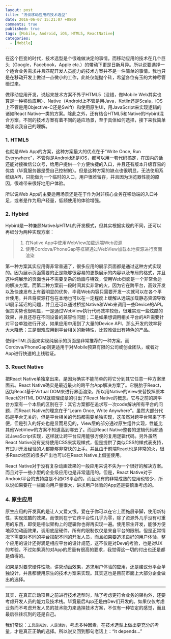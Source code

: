 ```yaml
---
layout: post
title: "浅谈移动应用的技术选型"
date: 2016-06-07 15:21:07 +0800
comments: true
published: true
tags: [Mobile, Android, iOS, HTML5, ReactNative]
categories:
  - [Mobile]
---
```

在这个巨变的时代，技术选型是个很难做决定的事情。而移动应用的技术在几个巨头（Google，Facebook，Apple etc.）的带动下更是日新月异。所以说要选择一个适合业务需求并且匹配开发人员能力的技术方案并不是一件简单的事情。我也只是在移动开发上做过一点微小的工作，此处仅能抛个砖，希望各位有玉的大神尽管砸过来。

做移动应用开发，说起来技术方案不外乎HTML5（没错，做Mobile Web其实也算是一种移动应用）、Native（Android上不管是用Java，Kotlin还是Scala，iOS上不管是用Objective-C还是Swift）和使用原生UI，用JavaScript来实现逻辑的诸如React Native一类的方案。除此之外，还有结合HTML5和Native的Hybird混合方案。不同的技术方案有着不同的适应场景，至于具体如何选择，接下来我简单地谈谈我自己的理解。

### 1. HTML5
也就是Web App的方案，这种方案最大的优点在于“Write Once, Run Everywhere”，不管你是Android还是iOS，都可以用一套代码搞定，在国内的话还能对接微信公众号，给用户提供一个方便快捷的入口，并且还有版本升级容易的优势（毕竟服务器是受自己控制的）。但是这种方案的缺点也很明显，无法使用系统级API，只能做为一个临时的入口，用户很难留存，并且因为浏览器性能的原因，很难带来很好地用户体验。

所以说Web App的主要适用场景还是在于作为对非核心业务在移动端的入口补足，或者是作为用户轻量，低频使用的体验增强。

### 2. Hybird
Hybird是一种兼顾Native与HTML的开发模式，但其实根据实现的不同，还可以再细分为两种实现方案：

> 1. 在Native App中使用WebView加载远端Web资源
> 2. 使用Cordova/PhoneGap等框架通过WebView加载本地资源进行页面渲染

第一种方案其实应用得非常普遍了，很多应用的展示页面都是通过这种方式实现的。因为展示页面需要的正是能够很容易的更换展示的内容以及布局的格式，并且这种纯展示的页面也并不需要复杂的动画与特效，使用Web页面是一个非常合适的解决方案。而第二种方案前一段时间其实非常的火，因为它在跨平台，高效开发以及快速发布上有着明显的优势，毕竟Web内容只需要开发一次就可以在各个平台使用。并且将资源打包在本地也可以在一定程度上缓解从远端加载静态资源导致UI展示延迟的问题，并且还可以通过桥接Native和Web来调用一些Device的API。但其劣势也很明显，一是通过WebView执行代码效率较低，很难实现一些炫酷的效果，并且还存在不同设备的兼容性问题；二是如果想调用相关平台的API需要针对平台单独进行开发，如果应用中用到了大量的Device API，那么开发的效率将大大降低；三是很难应用到平台相关的新特性，比较难做出有特色的产品。

使用HTML页面来实现纯展示的页面是非常推荐的一种方案。而Cordova/PhoneGap则更适用于对Mobile预算有限的公司或创业团队，或者对App进行快速的上线验证。

### 3. React Native
把React Native单独拿出来，是因为确实不能简单的将它分到其它任意一种方案里面去。React Native确实是最近最火的跨平台App解决方案了。它脱胎于React，因为React基于Virtual DOM来进行界面渲染，所以用Native的View来替换掉原本React的HTML DOM就顺理成章的引出了React Native的概念。它与之前的跨平台方案有一个本质的区别在于：其它方案都在追求写一次code解决所有平台的问题，而React Native的理念在于“Learn Once, Write Anywhere”。虽然大部分代码是平台无关的，但是平台相关的代码都需要单独实现，这虽然对跨平台带来了不便，但是引入的好处也是显而易见的，View层的部分通过原生组件实现，性能比其他WebView的方案不知道高到哪去了。而且React Native整套的逻辑代码都通过JavaScript实现，这样就让跨平台应用能够方便的复用逻辑代码。另外虽然React Native没有支持使用CSS来实现样式，但是提供了类似CSS的样式表支持，有过UI开发经验的人都能够非常快的上手。并且由于前端React也是非常的火，很多React社区的很多产出也可以在React Native上借鉴使用。

React Native对于没有复杂动画效果的一般应用来说不失为一个很好的解决方案。而且对于一些小型的企业级应用也是非常适用的。但是，React Native对于Android平台的支持度是不如iOS平台的，而且现有的非常成熟的应用也较少，所以说如果要在一些面向用户量很大，讲求用户体验的App还是要慎重考虑的。

### 4. 原生应用
原生应用的开发真的是让人又爱又恨。爱在于你可以在它上面施展拳脚，使用新特性，实现炫酷的效果。而恨则在于它跨平台性几乎为零，除了资源外几乎没有可重用的东西，即使是相似架构上的逻辑你也得再实现一遍。使用原生开发，能够方便地添加动画效果，调用底层硬件，所有的限制仅仅是来自平台的限制。但是正常情况下需要对不同的平台搭配不同的开发人员，而且如果要追求良好的用户体验，整个应用的设计还得满足相应平台的设计规范，这不仅是对Dev的考验，也是对UX的考验。不过如果真的对App的质量有很高的要求，我觉得这一切的付出也还是都是值得的。

如果是对要求硬件性能，讲究动画效果，追求用户体验的应用，还是建议分平台单独设计，并且都使用原生的技术方案来实现。其实这也是目前市面上大部分企业做出的选择。

----
其实，在真正启动项目之前进行技术选型时，除了考虑更符合业务的架构外，还要考虑开发人员的能力及技术栈。毕竟最后App还是由Dev们开发的。如果仅仅考虑业务而不考虑开发人员的技术能力来选择技术方案，不仅有一种钦定的感觉，而且最后往往坑到的还是自己。

我们常说：`工具是死的，人是活的`，考虑多种因素，在技术选型上做出更充分的考量，才是真正正确的选择。所以说又回到那句老话上：“It depends...”
